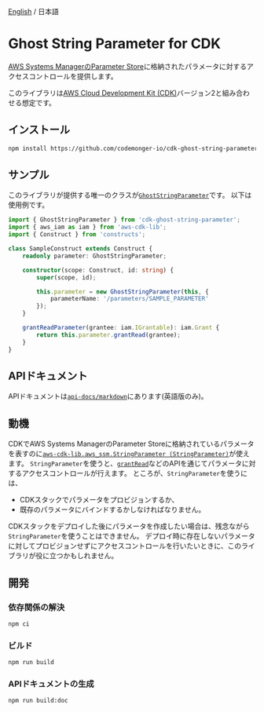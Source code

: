 [English](README.md) / 日本語

# Ghost String Parameter for CDK

[AWS Systems ManagerのParameter Store](https://docs.aws.amazon.com/systems-manager/latest/userguide/systems-manager-parameter-store.html)に格納されたパラメータに対するアクセスコントロールを提供します。

このライブラリは[AWS Cloud Development Kit (CDK)](https://aws.amazon.com/cdk/)バージョン2と組み合わせる想定です。

## インストール

```sh
npm install https://github.com/codemonger-io/cdk-ghost-string-parameter.git#v0.1.1
```

## サンプル

このライブラリが提供する唯一のクラスが[`GhostStringParameter`](./api-docs/markdown/cdk-ghost-string-parameter.md)です。
以下は使用例です。

```ts
import { GhostStringParameter } from 'cdk-ghost-string-parameter';
import { aws_iam as iam } from 'aws-cdk-lib';
import { Construct } from 'constructs';

class SampleConstruct extends Construct {
    readonly parameter: GhostStringParameter;

    constructor(scope: Construct, id: string) {
        super(scope, id);

        this.parameter = new GhostStringParameter(this, {
            parameterName: '/parameters/SAMPLE_PARAMETER'
        });
    }

    grantReadParameter(grantee: iam.IGrantable): iam.Grant {
        return this.parameter.grantRead(grantee);
    }
}
```

## APIドキュメント

APIドキュメントは[`api-docs/markdown`](./api-docs/markdown/index.md)にあります(英語版のみ)。

## 動機

CDKでAWS Systems ManagerのParameter Storeに格納されているパラメータを表すのに[`aws-cdk-lib.aws_ssm.StringParameter (StringParameter)`](https://docs.aws.amazon.com/cdk/api/v2/docs/aws-cdk-lib.aws_ssm.StringParameter.html)が使えます。
`StringParameter`を使うと、[`grantRead`](https://docs.aws.amazon.com/cdk/api/v2/docs/aws-cdk-lib.aws_ssm.StringParameter.html#grantwbrreadgrantee)などのAPIを通じてパラメータに対するアクセスコントロールが行えます。
ところが、`StringParameter`を使うには、
- CDKスタックでパラメータをプロビジョンするか、
- 既存のパラメータにバインドするかしなければなりません。

CDKスタックをデプロイした後にパラメータを作成したい場合は、残念ながら`StringParameter`を使うことはできません。
デプロイ時に存在しないパラメータに対してプロビジョンせずにアクセスコントロールを行いたいときに、このライブラリが役に立つかもしれません。

## 開発

### 依存関係の解決

```sh
npm ci
```

### ビルド

```sh
npm run build
```

### APIドキュメントの生成

```sh
npm run build:doc
```
